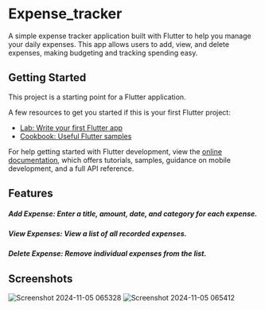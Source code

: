# Expense_tracker

A simple expense tracker application built with Flutter to help you manage your daily expenses. This app allows users to add, view, and delete expenses, making budgeting and tracking spending easy.

## Getting Started

This project is a starting point for a Flutter application.

A few resources to get you started if this is your first Flutter project:

- [Lab: Write your first Flutter app](https://docs.flutter.dev/get-started/codelab)
- [Cookbook: Useful Flutter samples](https://docs.flutter.dev/cookbook)

For help getting started with Flutter development, view the
[online documentation](https://docs.flutter.dev/), which offers tutorials,
samples, guidance on mobile development, and a full API reference.
## Features
##### Add Expense: Enter a title, amount, date, and category for each expense.
##### View Expenses: View a list of all recorded expenses.
##### Delete Expense: Remove individual expenses from the list.

## Screenshots
![Screenshot 2024-11-05 065328](https://github.com/user-attachments/assets/752cf938-ca72-42ec-ba43-d33660d58e9c)
![Screenshot 2024-11-05 065412](https://github.com/user-attachments/assets/9fe45c74-81b0-4cfc-939f-c07a0fd19989)

